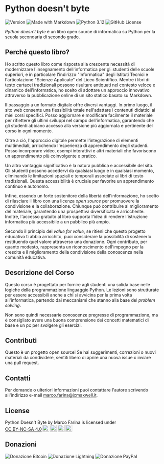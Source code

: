 # Python doesn't byte 
![Version](https://img.shields.io/badge/version-0.1-red)
![Made with Markdown](https://img.shields.io/badge/-Markdown-2E639C?logo=markdown)
![Python 3.12](https://img.shields.io/badge/python-3.12-4584b6?logo=python&labelColor=ffde57)
![GitHub License](https://img.shields.io/github/license/marcofarina/python-doesnt-byte?color=lightgreen)

_Python doesn't byte_ è un libro open source di informatica su Python per la scuola secondaria di secondo grado.

## Perché questo libro?
Ho scritto questo libro come risposta alla crescente necessità di modernizzare l'insegnamento dell'informatica per gli studenti delle scuole superiori, e in particolare l'indirizzo "Informatica" degli Istituti Tecnici e l'articolazione "Scienze Applicate" del Liceo Scientifico. Mentre i libri di testo cartacei tradizionali possono risultare antiquati nel contesto veloce e dinamico dell'informatica, ho scelto di adottare un approccio innovativo attraverso la pubblicazione online di un sito statico basato su Markdown.

Il passaggio a un formato digitale offre diversi vantaggi. In primo luogo, il sito web consente una flessibilità totale nell'adattare i contenuti didattici ai miei corsi specifici. Posso aggiornare e modificare facilmente il materiale per riflettere gli ultimi sviluppi nel campo dell'informatica, garantendo che gli studenti abbiano accesso alla versione più aggiornata e pertinente del corso in ogni momento.

Oltre a ciò, l'approccio digitale permette l'integrazione di elementi multimediali, arricchendo l'esperienza di apprendimento degli studenti. Posso incorporare video, esempi interattivi e altri materiali che favoriscono un apprendimento più coinvolgente e pratico.

Un altro vantaggio significativo è la natura pubblica e accessibile del sito. Gli studenti possono accedervi da qualsiasi luogo e in qualsiasi momento, eliminando le limitazioni spaziali e temporali associate ai libri di testo tradizionali. Questa accessibilità è cruciale per favorire un apprendimento continuo e autonomo.

Infine, essendo un forte sostenitore della libertà dell'informazione, ho scelto di rilasciare il libro con una licenza _open source_ per promuovere la condivisione e la collaborazione. Chiunque può contribuire al miglioramento del materiale, garantendo una prospettiva diversificata e arricchente. Inoltre, l'accesso gratuito al libro supporta l'idea di rendere l'istruzione informatica più accessibile a un pubblico più ampio.

Secondo il principio del _value for value_, se ritieni che questo progetto educativo ti abbia arricchito, puoi considerare la possibilità di sostenerlo restituendo quel valore attraverso una donazione. Ogni contributo, per quanto modesto, rappresenta un riconoscimento dell'impegno per la crescita e il miglioramento della condivisione della conoscenza nella comunità educativa.

## Descrizione del Corso

Questo corso è progettato per fornire agli studenti una solida base nelle logiche della programmazione linguaggio Python. Le lezioni sono strutturate per essere accessibili anche a chi si avvicina per la prima volta all'informatica, partendo dai meccanismi che stanno alla base del _problem solving_.

Non sono quindi necessarie conoscenze pregresse di programmazione, ma è consigliato avere una buona comprensione dei concetti matematici di base e un pc per svolgere gli esercizi.

## Contributi

Questo è un progetto open source! Se hai suggerimenti, correzioni o nuovi materiali da condividere, sentiti libero di aprire una nuova issue o inviare una pull request.

## Contatti

Per domande o ulteriori informazioni puoi contattare l'autore scrivendo all'indirizzo e-mail marco.farina@jcmaxwell.it.

## License
<p xmlns:cc="http://creativecommons.org/ns#" xmlns:dct="http://purl.org/dc/terms/"><span property="dct:title">Python Doesn't Byte</span> by <span property="cc:attributionName">Marco Farina</span> is licensed under <a href="http://creativecommons.org/licenses/by-nc-sa/4.0/?ref=chooser-v1" target="_blank" rel="license noopener noreferrer" style="display:inline-block;">CC BY-NC-SA 4.0<img style="height:22px!important;margin-left:3px;vertical-align:text-bottom;" src="https://mirrors.creativecommons.org/presskit/icons/cc.svg?ref=chooser-v1"><img style="height:22px!important;margin-left:3px;vertical-align:text-bottom;" src="https://mirrors.creativecommons.org/presskit/icons/by.svg?ref=chooser-v1"><img style="height:22px!important;margin-left:3px;vertical-align:text-bottom;" src="https://mirrors.creativecommons.org/presskit/icons/nc.svg?ref=chooser-v1"><img style="height:22px!important;margin-left:3px;vertical-align:text-bottom;" src="https://mirrors.creativecommons.org/presskit/icons/sa.svg?ref=chooser-v1"></a></p>

## Donazioni
![Donazione Bitcoin](https://img.shields.io/badge/-Bitcoin-orange?logo=bitcoin)
![Donazione Lightning](https://img.shields.io/badge/-Lightning-yellow?logo=lightning)
![Donazione PayPal](https://img.shields.io/badge/-PayPal-blue?logo=paypal)